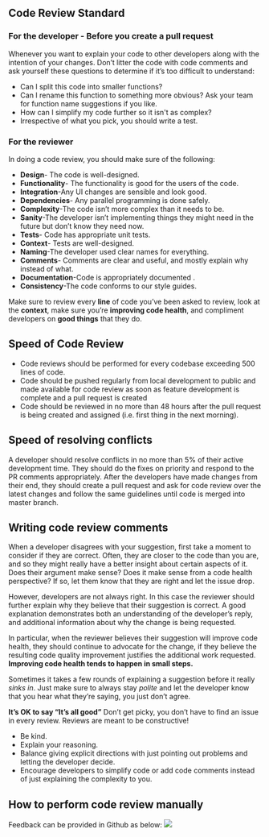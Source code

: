 
## Code Review Standard
### For the developer - Before you create a pull request
Whenever you want to explain your code to other developers along with the intention of your changes. Don’t litter the code with code comments and ask yourself these questions to determine if it’s too difficult to understand:

* Can I split this code into smaller functions?
* Can I rename this function to something more obvious? Ask your team for function name suggestions if you like.
* How can I simplify my code further so it isn't as complex?
* Irrespective of what you pick, you should write a test.

### For the reviewer
In doing a code review, you should make sure of the following:
* **Design**- The code is well-designed.
* **Functionality**- The functionality is good for the users of the code.
* **Integration**-Any UI changes are sensible and look good.
* **Dependencies**- Any parallel programming is done safely.
* **Complexity**-The code isn’t more complex than it needs to be.
* **Sanity**-The developer isn’t implementing things they might need in the future but don’t know they need now.
* **Tests**- Code has appropriate unit tests.
* **Context**- Tests are well-designed.
* **Naming**-The developer used clear names for everything.
* **Comments**- Comments are clear and useful, and mostly explain why instead of what.
* **Documentation**-Code is appropriately documented .
* **Consistency**-The code conforms to our style guides.

Make sure to review every **line** of code you’ve been asked to review, look at the **context**,
make sure you’re **improving code health**, and compliment developers on **good things** that they do.


## Speed of Code Review
- Code reviews should be performed for every codebase exceeding 500 lines of code.
- Code should be pushed regularly from local development to public and made available for code review as soon as feature development is complete and a pull request is created
- Code should be reviewed in no more than 48 hours after the pull request is being created and assigned (i.e. first thing in the next morning).


## Speed of resolving conflicts
A developer should resolve conflicts in no more than 5% of their active development time. They should do the fixes on priority and respond to the PR comments appropriately. 
After the developers have made changes from their end, they should create a pull request and ask for code review over the latest changes and follow the same guidelines until code is merged into master branch.

## Writing code review comments
When a developer disagrees with your suggestion, first take a moment to consider if they are correct. Often, they are closer to the code than you are, and so they might really have a better insight about certain aspects of it. Does their argument make sense? Does it make sense from a code health perspective? If so, let them know that they are right and let the issue drop.

However, developers are not always right. In this case the reviewer should further explain why they believe that their suggestion is correct. A good explanation demonstrates both an understanding of the developer’s reply, and additional information about why the change is being requested.

In particular, when the reviewer believes their suggestion will improve code health, they should continue to advocate for the change, if they believe the resulting code quality improvement justifies the additional work requested. **Improving code health tends to happen in small steps.**

Sometimes it takes a few rounds of explaining a suggestion before it really *sinks in*. Just make sure to always stay *polite* and let the developer know that you hear what they’re saying, you just don’t agree.

**It’s OK to say “It’s all good”**
Don’t get picky, you don’t have to find an issue in every review. Reviews are meant to be constructive!

* Be kind.
* Explain your reasoning.
* Balance giving explicit directions with just pointing out problems and letting the developer decide.
* Encourage developers to simplify code or add code comments instead of just explaining the complexity to you.

## How to perform code review manually
Feedback can be provided in Github as below:
![](https://rangleio.ghost.io/content/images/2018/06/1_MzzWcjVofsMGyRws4zcUKA.gif)
